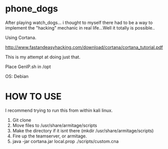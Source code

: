 phone_dogs
==========

After playing watch_dogs... i thought to myself there had to be a way to implement the "hacking" mechanic in real life...Well it totally is possible..


Using Cortana.

http://www.fastandeasyhacking.com/download/cortana/cortana_tutorial.pdf


This is my attempt at doing just that.

Place GenIP.sh in /opt


OS: Debian

HOW TO USE
==========


I recommend trying to run this from within kali linux.


1. Git clone 
2. Move files to /usr/share/armitage/scripts
3. Make the directory if it isnt there (mkdir /usr/share/armitage/scripts)
4. Fire up the teamserver, or armitage.
5. java -jar cortana.jar local.prop ./scripts/custom.cna
